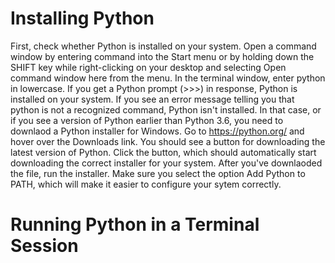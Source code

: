 # Installing Python
First, check whether Python is installed on your system. Open a command window by entering command into the Start menu or by holding down the SHIFT key while right-clicking on your desktop and selecting Open command window here from the menu. In the terminal window, enter python in lowercase. If you get a Python prompt (>>>) in response, Python is installed on your system. If you see an error message telling you that python is not a recognized command, Python isn't installed. In that case, or if you see a version of Python earlier than Python 3.6, you need to downlaod a Python installer for Windows. Go to https://python.org/ and hover over the Downloads link. You should see a button for downloading the latest version of Python. Click the button, which should automatically start downloading the correct installer for your system. After you've downlaoded the file, run the installer. Make sure you select the option Add Python to PATH, which will make it easier to configure your sytem correctly.

# Running Python in a Terminal Session

